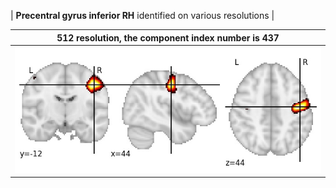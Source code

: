 


| **Precentral gyrus inferior RH** identified on various resolutions |

| 512 resolution, the component index number is 437|  
|:---:|  
| ![Component 512](../512/final/437.jpg "From component 512: Precentral gyrus inferior RH") |